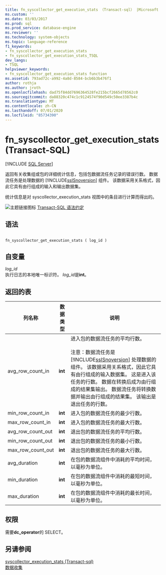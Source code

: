 ```yaml
---
title: fn_syscollector_get_execution_stats （Transact-sql） |Microsoft Docs
ms.custom: ''
ms.date: 03/03/2017
ms.prod: sql
ms.prod_service: database-engine
ms.reviewer: ''
ms.technology: system-objects
ms.topic: language-reference
f1_keywords:
- fn_syscollector_get_execution_stats
- fn_syscollector_get_execution_stats_TSQL
dev_langs:
- TSQL
helpviewer_keywords:
- fn_syscollector_get_execution_stats function
ms.assetid: 793ad72c-a992-4a8d-8584-bcb6b3b476f1
author: rothja
ms.author: jroth
ms.openlocfilehash: dad75f84dd7696364528fe215bcf2665d78562c0
ms.sourcegitcommit: da88320c474c1c9124574f90d549c50ee3387b4c
ms.translationtype: MT
ms.contentlocale: zh-CN
ms.lasthandoff: 07/01/2020
ms.locfileid: "85734390"
---
```

# <a name="fn_syscollector_get_execution_stats-transact-sql"></a>fn_syscollector_get_execution_stats (Transact-SQL)
[!INCLUDE [SQL Server](../../includes/applies-to-version/sqlserver.md)]

  返回有关收集组或包的详细统计信息，包括包数据流任务记录的错误行数。 数据流任务是处理数据的 [!INCLUDE[ssISnoversion](../../includes/ssisnoversion-md.md)] 组件。 该数据采用关系格式，因此它具有由行组成的输入和输出数据集。  
  
 统计信息是对 syscollector_execution_stats 视图中的条目进行计算而得出的。  
  
 ![主题链接图标](../../database-engine/configure-windows/media/topic-link.gif "“主题链接”图标") [Transact-SQL 语法约定](../../t-sql/language-elements/transact-sql-syntax-conventions-transact-sql.md)  
  
## <a name="syntax"></a>语法  
  
```  
  
fn_syscollector_get_execution_stats ( log_id )  
```  
  
## <a name="arguments"></a>自变量  
 *log_id*  
 执行日志的本地唯一标识符。 *log_id*是**int**。  
  
## <a name="table-returned"></a>返回的表  
  
|列名称|数据类型|说明|  
|-----------------|---------------|-----------------|  
|avg_row_count_in|**int**|进入包的数据流任务的平均行数。<br /><br /> 注意：数据流任务是 [!INCLUDE[ssISnoversion](../../includes/ssisnoversion-md.md)] 处理数据的组件。 该数据采用关系格式，因此它具有由行组成的输入数据集。 这是进入该任务的行数。 数据在转换后成为由行组成的结果集输出。 数据流任务将转换数据并输出由行组成的结果集。 该输出是退出任务的行数。|  
|min_row_count_in|**int**|进入包的数据流任务的最少行数。|  
|max_row_count_in|**int**|进入包的数据流任务的最大行数。|  
|avg_row_count_out|**int**|退出包的数据流任务的平均行数。|  
|min_row_count_out|**int**|退出包的数据流任务的最小行数。|  
|max_row_count_out|**int**|退出包的数据流任务的最大行数。|  
|avg_duration|**int**|在包的数据流组件中消耗的平均时间，以毫秒为单位。|  
|min_duration|**int**|在包的数据流组件中消耗的最短时间，以毫秒为单位。|  
|max_duration|**int**|在包的数据流组件中消耗的最长时间，以毫秒为单位。|  
  
## <a name="permissions"></a>权限  
 需要**dc_operator**的 SELECT。  
  
## <a name="see-also"></a>另请参阅  
 [syscollector_execution_stats &#40;Transact-sql&#41;](../../relational-databases/system-catalog-views/syscollector-execution-stats-transact-sql.md)   
 [数据收集](../../relational-databases/data-collection/data-collection.md)  
  
  
